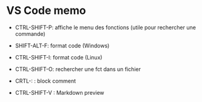 # VS Code memo

* CTRL-SHIFT-P: affiche le menu des fonctions (utile pour rechercher une commande)

* SHIFT-ALT-F: format code (Windows)
* CTRL-SHIFT-I: format code (Linux)

* CTRL-SHIFT-O: rechercher une fct dans un fichier

* CRTL-: : block comment

* CTRL-SHIFT-V : Markdown preview


